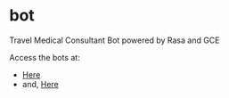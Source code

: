 # bot
Travel Medical Consultant Bot powered by Rasa and GCE

Access the bots at:

- [Here](https://travel-medical-consultant.github.io/bot/639ca6172daf2f1acf5ed7a363fd232b.html)
- and, [Here](https://travel-medical-consultant.github.io/bot/934cb2ec8182f9d563020e21c052d428.html)